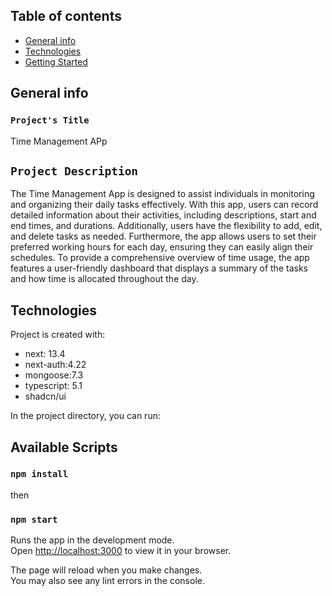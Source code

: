 ## Table of contents
* [General info](#general-info)
* [Technologies](#technologies)
* [Getting Started](#getting-started)

## General info
### `Project's Title`
 Time Management APp
 
## `Project Description`
The Time Management App is designed to assist individuals in monitoring and organizing their daily tasks effectively. With this app, users can record detailed information about their activities, including descriptions, start and end times, and durations. Additionally, users have the flexibility to add, edit, and delete tasks as needed. Furthermore, the app allows users to set their preferred working hours for each day, ensuring they can easily align their schedules. To provide a comprehensive overview of time usage, the app features a user-friendly dashboard that displays a summary of the tasks and how time is allocated throughout the day.
	
## Technologies
Project is created with:
* next: 13.4
* next-auth:4.22
* mongoose:7.3
* typescript: 5.1
* shadcn/ui

In the project directory, you can run:
## Available Scripts

### `npm install`
then
### `npm start`

Runs the app in the development mode.\
Open [http://localhost:3000](http://localhost:3000) to view it in your browser.

The page will reload when you make changes.\
You may also see any lint errors in the console.






